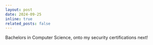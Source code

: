 ```yaml
---
layout: post
date: 2024-09-25
inline: true
related_posts: false
---
```


Bachelors in Computer Science, onto my security certifications next!
